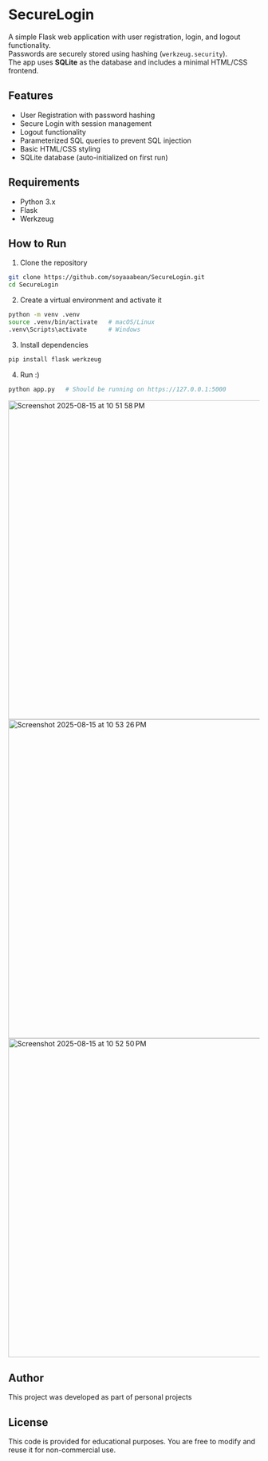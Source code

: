 # SecureLogin
A simple Flask web application with user registration, login, and logout functionality.  
Passwords are securely stored using hashing (`werkzeug.security`).  
The app uses **SQLite** as the database and includes a minimal HTML/CSS frontend.

## Features
- User Registration with password hashing
- Secure Login with session management
- Logout functionality
- Parameterized SQL queries to prevent SQL injection
- Basic HTML/CSS styling
- SQLite database (auto-initialized on first run)

## Requirements
- Python 3.x
- Flask
- Werkzeug

## How to Run
1. Clone the repository
```bash
git clone https://github.com/soyaaabean/SecureLogin.git
cd SecureLogin
```
2. Create a virtual environment and activate it
```bash
python -m venv .venv
source .venv/bin/activate   # macOS/Linux
.venv\Scripts\activate      # Windows
```
3. Install dependencies
```bash
pip install flask werkzeug
```
4. Run :)
```bash
python app.py   # Should be running on https://127.0.0.1:5000
```

<img width="902" height="640" alt="Screenshot 2025-08-15 at 10 51 58 PM" src="https://github.com/user-attachments/assets/f80ef528-b6a7-4b10-8bf3-31d9382ae97a" />
<img width="902" height="640" alt="Screenshot 2025-08-15 at 10 53 26 PM" src="https://github.com/user-attachments/assets/77995204-14f1-4bea-8f1e-3a695b70e77c" />
<img width="902" height="640" alt="Screenshot 2025-08-15 at 10 52 50 PM" src="https://github.com/user-attachments/assets/af6a1ed4-bd99-4242-b6fc-4c99ef46b26e" />

## Author

This project was developed as part of personal projects

## License

This code is provided for educational purposes. You are free to modify and reuse it for non-commercial use.
